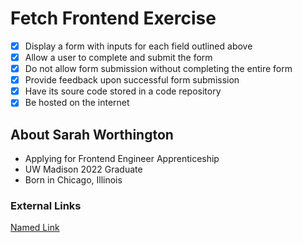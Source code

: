 # Fetch Frontend Exercise
- [x] Display a form with inputs for each field outlined above
- [x] Allow a user to complete and submit the form
- [x] Do not allow form submission without completing the entire form
- [x] Provide feedback upon successful form submission
- [x] Have its soure code stored in a code repository
- [x] Be hosted on the internet

## About Sarah Worthington
* Applying for Frontend Engineer Apprenticeship 
* UW Madison 2022 Graduate
* Born in Chicago, Illinois

### External Links 
[Named Link]([http://www.google.fr/](https://www.linkedin.com/in/sarah-worthington-8bb421172/) "LinkedIn") 
